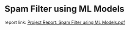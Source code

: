 # Spam Filter using ML Models
report link: [Project Report: Spam Filter using ML Models.pdf
](https://github.com/Pahulpreet86/Spam-Filter-using-ML-Models/blob/master/Project%20Report:%0ASpam%20Filter%20using%20ML%20Models.pdf)

